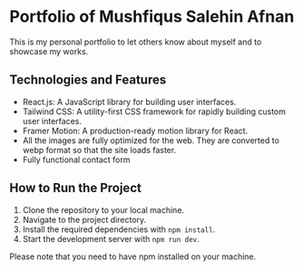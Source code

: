 # Portfolio of Mushfiqus Salehin Afnan

This is my personal portfolio to let others know about myself and to showcase my works.

## Technologies and Features

- React.js: A JavaScript library for building user interfaces.
- Tailwind CSS: A utility-first CSS framework for rapidly building custom user interfaces.
- Framer Motion: A production-ready motion library for React.
- All the images are fully optimized for the web. They are converted to webp format so that the site loads faster.
- Fully functional contact form

## How to Run the Project

1. Clone the repository to your local machine.
2. Navigate to the project directory.
3. Install the required dependencies with `npm install`.
4. Start the development server with `npm run dev`.

Please note that you need to have npm installed on your machine.
